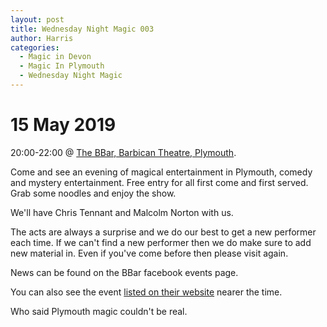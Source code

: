 ```yaml
---
layout: post
title: Wednesday Night Magic 003
author: Harris
categories:
  - Magic in Devon
  - Magic In Plymouth
  - Wednesday Night Magic
---
```

# 15 May 2019

20:00-22:00 @ [The BBar, Barbican Theatre, Plymouth](https://www.google.com/maps?q=bbar+plymouth&rlz=1C5CHFA_enGB844GB844&um=1&ie=UTF-8&sa=X&ved=0ahUKEwjIqIrH6t_iAhUMmxQKHY6IBmIQ_AUIECgB).

Come and see an evening of magical entertainment in Plymouth, comedy and mystery entertainment. Free entry for all first come and first served. Grab some noodles and enjoy the show.

We'll have Chris Tennant and Malcolm Norton with us.

The acts are always a surprise and we do our best to get a new performer each time. If we can't find a new performer then we do make sure to add new material in. Even if you've come before then please visit again.

News can be found on the BBar facebook events page.

You can also see the event [listed on their website](https://www.b-bar.co.uk/search/label/What%27s%20On) nearer the time.

Who said Plymouth magic couldn't be real.
